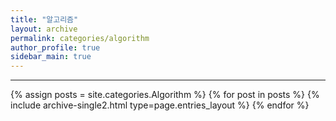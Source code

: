 ```yaml
---
title: "알고리즘"
layout: archive
permalink: categories/algorithm
author_profile: true
sidebar_main: true
---
```


***
<!-- 공백포함 -> site.categories.['a b c'] -->

{% assign posts = site.categories.Algorithm %}
{% for post in posts %} {% include archive-single2.html type=page.entries_layout %} {% endfor %}

